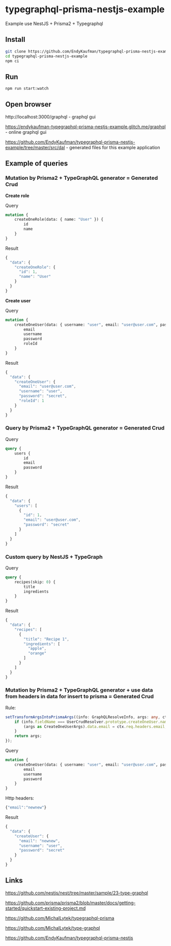 # typegraphql-prisma-nestjs-example

Example use NestJS + Prisma2 + Typegraphql

## Install

```bash
git clone https://github.com/EndyKaufman/typegraphql-prisma-nestjs-example.git
cd typegraphql-prisma-nestjs-example
npm ci
```

## Run

```bash
npm run start:watch
```

## Open browser

http://localhost:3000/graphql - graphql gui

https://endykaufman-typegraphql-prisma-nestjs-example.glitch.me/graphql - online graphql gui

https://github.com/EndyKaufman/typegraphql-prisma-nestjs-example/tree/master/src/dal - generated files for this example application

## Example of queries

### Mutation by Prisma2 + TypeGraphQL generator = Generated Crud

**Create role**

Query

```graphql
mutation {
    createOneRole(data: { name: "User" }) {
        id
        name
    }
}
```

Result

```js
{
  "data": {
    "createOneRole": {
      "id": 1,
      "name": "User"
    }
  }
}
```

**Create user**

Query

```graphql
mutation {
    createOneUser(data: { username: "user", email: "user@user.com", password: "secret", Role: { connect: { id: 1 } } }) {
        email
        username
        password
        roleId
    }
}
```

Result

```js
{
  "data": {
    "createOneUser": {
      "email": "user@user.com",
      "username": "user",
      "password": "secret",
      "roleId": 1
    }
  }
}
```

### Query by Prisma2 + TypeGraphQL generator = Generated Crud

Query

```graphql
query {
    users {
        id
        email
        password
    }
}
```

Result

```js
{
  "data": {
    "users": [
      {
        "id": 1,
        "email": "user@user.com",
        "password": "secret"
      }
    ]
  }
}
```

### Custom query by NestJS + TypeGraph

Query

```graphql
query {
    recipes(skip: 0) {
        title
        ingredients
    }
}
```

Result

```js
{
  "data": {
    "recipes": [
      {
        "title": "Recipe 1",
        "ingredients": [
          "apple",
          "orange"
        ]
      }
    ]
  }
}
```

### Mutation by Prisma2 + TypeGraphQL generator + use data from headers in data for insert to prisma = Generated Crud

Rule:

```ts
setTransformArgsIntoPrismaArgs((info: GraphQLResolveInfo, args: any, ctx: any) => {
    if (info.fieldName === UserCrudResolver.prototype.createOneUser.name && ctx.req.headers.email) {
        (args as CreateOneUserArgs).data.email = ctx.req.headers.email;
    }
    return args;
});
```

Query

```graphql
mutation {
    createOneUser(data: { username: "user", email: "user@user.com", password: "secret" }) {
        email
        username
        password
    }
}
```

Http headers:

```js
{"email":"newnew"}
```

Result

```js
{
  "data": {
    "createUser": {
      "email": "newnew",
      "username": "user",
      "password": "secret"
    }
  }
}
```

## Links

https://github.com/nestjs/nest/tree/master/sample/23-type-graphql

https://github.com/prisma/prisma2/blob/master/docs/getting-started/quickstart-existing-project.md

https://github.com/MichalLytek/typegraphql-prisma

https://github.com/MichalLytek/type-graphql

https://github.com/EndyKaufman/typegraphql-prisma-nestjs
